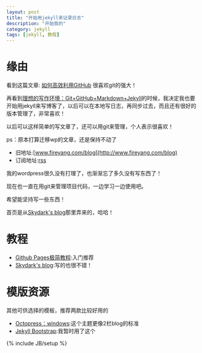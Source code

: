 ```yaml
---
layout: post
title: "开始用jekyll来记录日志"
description: "开始我的"
category: jekyll
tags: [jekyll, 教程]
---
```


# 缘由

看到这篇文章: [如何高效利用GitHub][1] 很喜欢git的强大！

再看到[理想的写作环境：Git+GitHub+Markdown+Jekyll][2]的时候，我决定我也要开始用jekyll来写博客了，以后可以在本地写日志，再同步过去，而且还有很好的版本管理了，非常喜欢！

以后可以这样简单的写文章了，还可以用git来管理，个人表示很喜欢！

ps：原本打算迁移wp的文章，还是保持不动了

* 旧地址:[www.fireyang.com/blog](http://www.fireyang.com/blog)
* 订阅地址:[rss](/atom.xml)
  
我的wordpress很久没有打理了，也渐渐忘了多久没有写东西了！

现在也一直在用git来管理项目代码，一边学习一边使用吧。

希望能坚持写一些东西！

首页是从[Skydark's blog][4]那里弄来的，哈哈！

# 教程
* [Github Pages极简教程][3]:入门推荐
* [Skydark's blog][4]:写的也很不错！

# 模版资源
其他可供选择的模板，推荐两款比较好用的

* [Octopress：windows](http://www.octopress.org/):这个主题更像2栏blog的标准
* [Jekyll Bootstrap](http://jekyllbootstrap.com/):我暂时用了这个




{% include JB/setup %}

[1]:http://www.yangzhiping.com/tech/github.html
[2]:http://www.yangzhiping.com/tech/writing-space.html
[3]:http://chen.yanping.me/cn/blog/2012/03/18/github-pages-step-by-step/
[4]:http://blog.skydark.info/programming/2012/03/23/play-with-jekyll/


